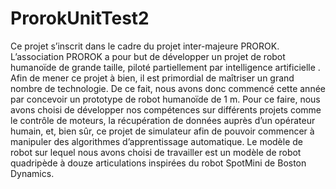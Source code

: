 # ProrokUnitTest2
Ce projet s’inscrit dans le cadre du projet inter-majeure PROROK. L’association PROROK
a pour but de développer un projet de robot humanoïde de grande taille, piloté partiellement
par intelligence artificielle .
Afin de mener ce projet à bien, il est primordial de maîtriser un grand nombre de
technologie. De ce fait, nous avons donc commencé cette année par concevoir un prototype
de robot humanoïde de 1 m.
Pour ce faire, nous avons choisi de développer nos compétences sur différents projets
comme le contrôle de moteurs, la récupération de données auprès d’un opérateur humain,
et, bien sûr, ce projet de simulateur afin de pouvoir commencer à manipuler des algorithmes
d’apprentissage automatique.
Le modèle de robot sur lequel nous avons choisi de travailler est un modèle de robot
quadripède à douze articulations inspirées du robot SpotMini de Boston Dynamics.
